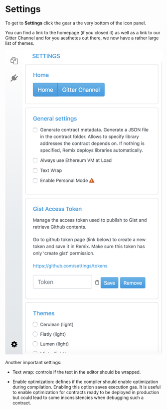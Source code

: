 Settings
========

To get to **Settings** click the gear a the very bottom of the icon panel. 

You can find a link to the homepage (if you closed it) as well as a link to our Gitter Channel and for you aesthetes out there, we now have a rather large list of themes.  

![](images/a-settings.png)

Another important settings:

-   Text wrap: controls if the text in the editor should be wrapped.

- Enable optimization: defines if the compiler should enable optimization during compilation. Enabling this option saves execution gas. It is useful to enable optimization for contracts ready to be deployed in production but could lead to some inconsistencies when debugging such a contract.
